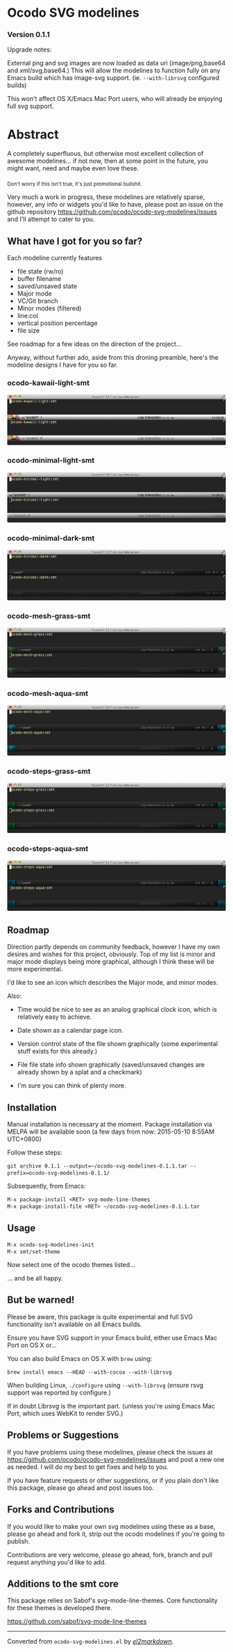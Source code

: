 # Ocodo SVG modelines

### Version 0.1.1

Upgrade notes:

External png and svg images are now loaded as data uri
(image/png,base64 and xml/svg,base64.) This will allow the modelines to
function fully on any Emacs build which has image-svg
support. (ie. `--with-librsvg` configured builds)

This won't affect OS X/Emacs Mac Port users, who will already be
enjoying full svg support.

# Abstract

A completely superfluous, but otherwise most excellent collection
of awesome modelines... if not now, then at some point in the
future, you might want, need and maybe even love these.

<sub>Don't worry if this isn't true, it's just promotional bullshit.</sub>

Very much a work in progress, these modelines are relatively
sparse, however, any info or widgets you'd like to have, please
post an issue on the github repository
https://github.com/ocodo/ocodo-svg-modelines/issues and I'll
attempt to cater to you.

## What have I got for you so far?

Each modeline currently features

- file state (rw/ro)
- buffer filename
- saved/unsaved state
- Major mode
- VC/Git branch
- Minor modes (filtered)
- line:col
- vertical position percentage
- file size

See roadmap for a few ideas on the direction of the project...

Anyway, without further ado, aside from this droning preamble, here's the
modeline designs I have for you so far.

### ocodo-kawaii-light-smt

![](screenshots/ocodo-kawaii-light-smt.png)

### ocodo-minimal-light-smt

![](screenshots/ocodo-minimal-light-smt.png)

### ocodo-minimal-dark-smt

![](screenshots/ocodo-minimal-dark-smt.png)

### ocodo-mesh-grass-smt

![](screenshots/ocodo-mesh-grass-smt.png)

### ocodo-mesh-aqua-smt

![](screenshots/ocodo-mesh-aqua-smt.png)

### ocodo-steps-grass-smt

![](screenshots/ocodo-steps-grass-smt.png)

### ocodo-steps-aqua-smt

![](screenshots/ocodo-steps-aqua-smt.png)

## Roadmap

Direction partly depends on community feedback, however I have my own
desires and wishes for this project, obviously. Top of my list is
minor and major mode displays being more graphical, although I think
these will be more experimental.

I'd like to see an icon which describes the Major mode, and minor modes.

Also:

- Time would be nice to see as an analog graphical clock icon, which is relatively easy to achieve.

- Date shown as a calendar page icon.

- Version control state of the file shown graphically (some experimental stuff exists for this already.)

- File file state info shown graphically (saved/unsaved changes are already shown by a splat and a checkmark)

- I'm sure you can think of plenty more.

## Installation

Manual installation is necessary at the moment. Package installation
via MELPA will be available soon (a few days from now: 2015-05-10
8:55AM UTC+0800)

Follow these steps:

    git archive 0.1.1 --output=~/ocodo-svg-modelines-0.1.1.tar --prefix=ocodo-svg-modelines-0.1.1/

Subsequently, from Emacs:

    M-x package-install <RET> svg-mode-line-themes
    M-x package-install-file <RET> ~/ocodo-svg-modelines-0.1.1.tar

## Usage

    M-x ocodo-svg-modelines-init
    M-x smt/set-theme

Now select one of the ocodo themes listed...

... and be all happy.

## But be warned!

Please be aware, this package is quite experimental and full SVG
functionality isn't available on all Emacs builds.

Ensure you have SVG support in your Emacs build, either use Emacs Mac
Port on OS X or...

You can also build Emacs on OS X with `brew` using:

    brew install emacs --HEAD --with-cocoa --with-librsvg

When building Linux, `./configure` using `--with-librsvg` (ensure rsvg
support was reported by configure.)

If in doubt Librsvg is the important part. (unless you're using Emacs
Mac Port, which uses WebKit to render SVG.)

## Problems or Suggestions

If you have problems using these modelines, please check the issues at
https://github.com/ocodo/ocodo-svg-modelines/issues and post a new one
as needed.  I will do my best to get fixes and help to you.

If you have feature requests or other suggestions, or if you plain
don't like this package, please go ahead and post issues too.

## Forks and Contributions

If you would like to make your own svg modelines using these as a
base, please go ahead and fork it, strip out the ocodo modelines if
you're going to publish.

Contributions are very welcome, please go ahead, fork, branch and pull
request anything you'd like to add.

## Additions to the smt core

This package relies on Sabof's svg-mode-line-themes.  Core
functionality for these themes is developed there.

https://github.com/sabof/svg-mode-line-themes

---
Converted from `ocodo-svg-modelines.el` by [*el2markdown*](https://github.com/Lindydancer/el2markdown).
